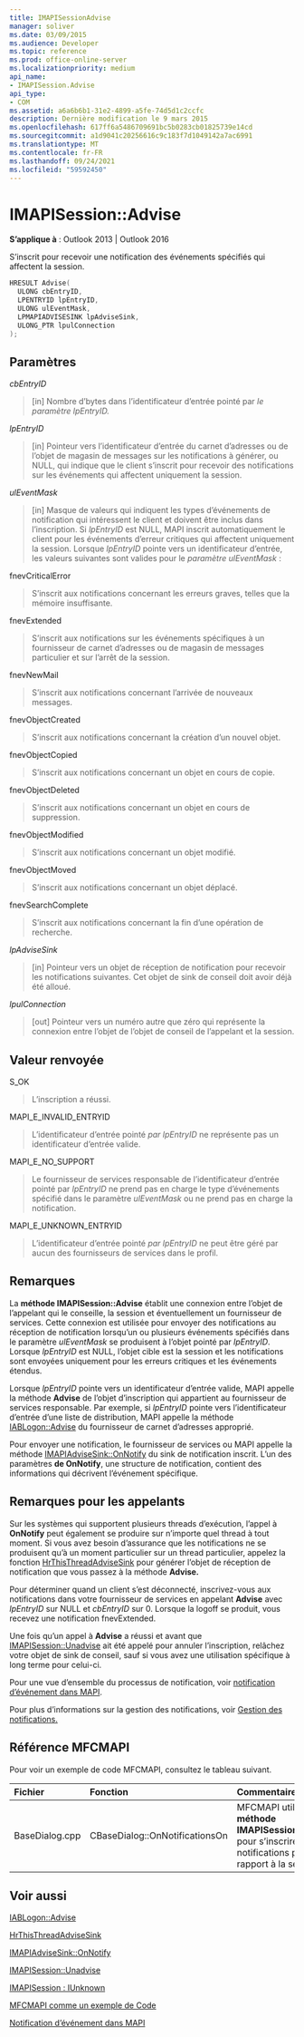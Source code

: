 ```yaml
---
title: IMAPISessionAdvise
manager: soliver
ms.date: 03/09/2015
ms.audience: Developer
ms.topic: reference
ms.prod: office-online-server
ms.localizationpriority: medium
api_name:
- IMAPISession.Advise
api_type:
- COM
ms.assetid: a6a6b6b1-31e2-4899-a5fe-74d5d1c2ccfc
description: Dernière modification le 9 mars 2015
ms.openlocfilehash: 617ff6a5486709691bc5b0283cb01825739e14cd
ms.sourcegitcommit: a1d9041c20256616c9c183f7d1049142a7ac6991
ms.translationtype: MT
ms.contentlocale: fr-FR
ms.lasthandoff: 09/24/2021
ms.locfileid: "59592450"
---
```

# <a name="imapisessionadvise"></a>IMAPISession::Advise

  
  
**S’applique à** : Outlook 2013 | Outlook 2016 
  
S’inscrit pour recevoir une notification des événements spécifiés qui affectent la session.
  
```cpp
HRESULT Advise(
  ULONG cbEntryID,
  LPENTRYID lpEntryID,
  ULONG ulEventMask,
  LPMAPIADVISESINK lpAdviseSink,
  ULONG_PTR lpulConnection
);
```

## <a name="parameters"></a>Paramètres

 _cbEntryID_
  
> [in] Nombre d’bytes dans l’identificateur d’entrée pointé par _le paramètre lpEntryID._ 
    
 _lpEntryID_
  
> [in] Pointeur vers l’identificateur d’entrée du carnet d’adresses ou de l’objet de magasin de messages sur les notifications à générer, ou NULL, qui indique que le client s’inscrit pour recevoir des notifications sur les événements qui affectent uniquement la session. 
    
 _ulEventMask_
  
> [in] Masque de valeurs qui indiquent les types d’événements de notification qui intéressent le client et doivent être inclus dans l’inscription. Si  _lpEntryID_ est NULL, MAPI inscrit automatiquement le client pour les événements d’erreur critiques qui affectent uniquement la session. Lorsque  _lpEntryID_ pointe vers un identificateur d’entrée, les valeurs suivantes sont valides pour le  _paramètre ulEventMask_ : 
    
fnevCriticalError 
  
> S’inscrit aux notifications concernant les erreurs graves, telles que la mémoire insuffisante.
    
fnevExtended 
  
> S’inscrit aux notifications sur les événements spécifiques à un fournisseur de carnet d’adresses ou de magasin de messages particulier et sur l’arrêt de la session.
    
fnevNewMail 
  
> S’inscrit aux notifications concernant l’arrivée de nouveaux messages. 
    
fnevObjectCreated 
  
> S’inscrit aux notifications concernant la création d’un nouvel objet.
    
fnevObjectCopied
  
> S’inscrit aux notifications concernant un objet en cours de copie.
    
fnevObjectDeleted
  
> S’inscrit aux notifications concernant un objet en cours de suppression.
    
fnevObjectModified
  
> S’inscrit aux notifications concernant un objet modifié.
    
fnevObjectMoved
  
> S’inscrit aux notifications concernant un objet déplacé.
    
fnevSearchComplete
  
> S’inscrit aux notifications concernant la fin d’une opération de recherche.
    
 _lpAdviseSink_
  
> [in] Pointeur vers un objet de réception de notification pour recevoir les notifications suivantes. Cet objet de sink de conseil doit avoir déjà été alloué.
    
 _lpulConnection_
  
> [out] Pointeur vers un numéro autre que zéro qui représente la connexion entre l’objet de l’objet de conseil de l’appelant et la session.
    
## <a name="return-value"></a>Valeur renvoyée

S_OK 
  
> L’inscription a réussi.
    
MAPI_E_INVALID_ENTRYID 
  
> L’identificateur d’entrée pointé  _par lpEntryID_ ne représente pas un identificateur d’entrée valide. 
    
MAPI_E_NO_SUPPORT 
  
> Le fournisseur de services responsable de l’identificateur d’entrée pointé par  _lpEntryID_ ne prend pas en charge le type d’événements spécifié dans le paramètre  _ulEventMask_ ou ne prend pas en charge la notification. 
    
MAPI_E_UNKNOWN_ENTRYID 
  
> L’identificateur d’entrée pointé  _par lpEntryID_ ne peut être géré par aucun des fournisseurs de services dans le profil. 
    
## <a name="remarks"></a>Remarques

La **méthode IMAPISession::Advise** établit une connexion entre l’objet de l’appelant qui le conseille, la session et éventuellement un fournisseur de services. Cette connexion est utilisée pour envoyer des notifications au réception de notification lorsqu’un ou plusieurs événements spécifiés dans le paramètre  _ulEventMask_ se produisent à l’objet pointé par  _lpEntryID_. Lorsque  _lpEntryID_ est NULL, l’objet cible est la session et les notifications sont envoyées uniquement pour les erreurs critiques et les événements étendus. 
  
Lorsque  _lpEntryID_ pointe vers un identificateur d’entrée valide, MAPI appelle la méthode **Advise** de l’objet d’inscription qui appartient au fournisseur de services responsable. Par exemple, si  _lpEntryID_ pointe vers l’identificateur d’entrée d’une liste de distribution, MAPI appelle la méthode [IABLogon::Advise](iablogon-advise.md) du fournisseur de carnet d’adresses approprié. 
  
Pour envoyer une notification, le fournisseur de services ou MAPI appelle la méthode [IMAPIAdviseSink::OnNotify](imapiadvisesink-onnotify.md) du sink de notification inscrit. L’un des paramètres **de OnNotify**, une structure de notification, contient des informations qui décrivent l’événement spécifique.
  
## <a name="notes-to-callers"></a>Remarques pour les appelants

Sur les systèmes qui supportent plusieurs threads d’exécution, l’appel à **OnNotify** peut également se produire sur n’importe quel thread à tout moment. Si vous avez besoin d’assurance que les notifications ne se produisent qu’à un moment particulier sur un thread particulier, appelez la fonction [HrThisThreadAdviseSink](hrthisthreadadvisesink.md) pour générer l’objet de réception de notification que vous passez à la méthode **Advise.** 
  
Pour déterminer quand un client s’est déconnecté, inscrivez-vous aux notifications dans votre fournisseur de services en appelant **Advise** avec  _lpEntryID_ sur NULL et  _cbEntryID_ sur 0. Lorsque la logoff se produit, vous recevez une notification fnevExtended. 
  
Une fois qu’un appel à **Advise** a réussi et avant que [IMAPISession::Unadvise](imapisession-unadvise.md) ait été appelé pour annuler l’inscription, relâchez votre objet de sink de conseil, sauf si vous avez une utilisation spécifique à long terme pour celui-ci. 
  
Pour une vue d’ensemble du processus de notification, voir [notification d’événement dans MAPI](event-notification-in-mapi.md). 
  
Pour plus d’informations sur la gestion des notifications, voir [Gestion des notifications.](handling-notifications.md) 
  
## <a name="mfcmapi-reference"></a>Référence MFCMAPI

Pour voir un exemple de code MFCMAPI, consultez le tableau suivant.
  
|**Fichier**|**Fonction**|**Commentaire**|
|:-----|:-----|:-----|
|BaseDialog.cpp  <br/> |CBaseDialog::OnNotificationsOn  <br/> |MFCMAPI utilise la **méthode IMAPISession::Advise** pour s’inscrire aux notifications par rapport à la session.  <br/> |
   
## <a name="see-also"></a>Voir aussi



[IABLogon::Advise](iablogon-advise.md)
  
[HrThisThreadAdviseSink](hrthisthreadadvisesink.md)
  
[IMAPIAdviseSink::OnNotify](imapiadvisesink-onnotify.md)
  
[IMAPISession::Unadvise](imapisession-unadvise.md)
  
[IMAPISession : IUnknown](imapisessioniunknown.md)


[MFCMAPI comme un exemple de Code](mfcmapi-as-a-code-sample.md)
  
[Notification d’événement dans MAPI](event-notification-in-mapi.md)

